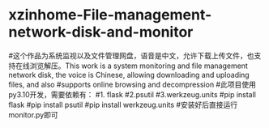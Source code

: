 # xzinhome-File-management-network-disk-and-monitor
#这个作品为系统监视以及文件管理网盘，语音是中文，允许下载上传文件，也支持在线浏览解压。This work is a system monitoring and file management network disk, the voice is Chinese, allowing downloading and uploading files, and also #supports online browsing and decompression 
#此项目使用py3.10开发，需要依赖有： 
#1. flask 
#2.psutil 
#3.werkzeug.units 
#pip install flask 
#pip install psutil 
#pip install werkzeug.units 
#安装好后直接运行monitor.py即可
